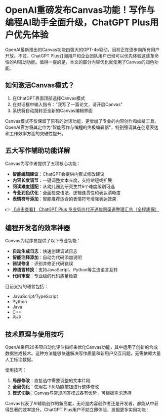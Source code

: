 # OpenAI重磅发布Canvas功能！写作与编程AI助手全面升级，ChatGPT Plus用户优先体验

OpenAI最新推出的Canvas功能由强大的GPT-4o驱动，目前正在逐步向所有用户开放。不过，ChatGPT Plus订阅用户和企业团队用户已经可以优先体验这些革命性的AI辅助功能。值得一提的是，本文的部分内容优化就使用了Canvas的润色功能。

## 如何激活Canvas模式？

1. 在ChatGPT界面顶部选择Canvas模式
2. 在对话框中输入指令："我写了一篇论文，请开启Canvas"
3. 系统将自动跳转至全新的Canvas编辑界面

Canvas模式不仅保留了原有的对话功能，更增加了专业的内容创作和编排工具。OpenAI官方将其定位为"智能写作与编程的终极编辑器"，特别强调其在创意表达和工作效率方面的突破性提升。

## 五大写作辅助功能详解

Canvas为写作者提供了五项核心功能：

- **智能编辑建议**：ChatGPT会提供内嵌式修改建议
- **内容长度调节**：一键调整文本长度，支持缩短或扩展
- **阅读难度适配**：从幼儿园到研究生共6个难度级别可选
- **专业润色优化**：全面检查语法、逻辑连贯性和表达清晰度
- **表情符号添加**：智能推荐适合的表情符号增强表达效果

👉 [【点击查看】 ChatGPT Plus 专业低价代开通优惠渠道整理汇总（全程质保）](https://bit.ly/DaiKai)

## 编程开发者的效率神器

Canvas为程序员提供了以下专业功能：

- **自动生成日志**：快速创建调试日志
- **智能注释添加**：自动为代码添加说明
- **错误修复**：识别并修正代码错误
- **跨语言转换**：支持JavaScript、Python等主流语言互转
- **代码审查**：专业级的代码质量检查

目前支持的语言包括：
- JavaScript/TypeScript
- Python
- Java
- C++
- PHP

## 技术原理与使用技巧

OpenAI采用20多项自动化评估指标来优化Canvas功能，其中运用了创新的合成数据生成技术。这种方法能够快速解决写作质量和新用户交互问题，无需依赖大量人工标注数据。

使用技巧：
1. **局部修改**：直接选中需要调整的文本片段
2. **全局优化**：使用右下角功能按钮进行整体修改
3. **模式切换**：Canvas与常规问答模式各有优势，可根据需求选择

Canvas代表了AI辅助创作的新高度，无论是内容创作者还是开发者，都能从中获得显著的效率提升。ChatGPT Plus用户不妨立即体验，发掘更多实用功能！